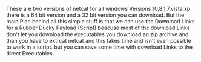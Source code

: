 These are two versions of netcat for all windows Versions 10,8.1,7,vista,xp.
there is a 64 bit version and a 32 bit version you can download.
But the main Plan behind all this simple stuff is that we can use the Download Links for a Rubber Ducky
Payload (Script) beacuse most of the download Links don't let you download the executables you download an zip archive and than
you have to extrcat netcat and this takes time and isn't even possible to work in a script. 
but you can save some time with download Links to the direct Executables.
